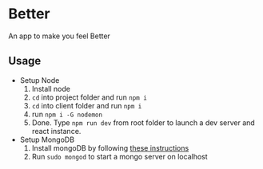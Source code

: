 # Better
An app to make you feel Better

## Usage

- Setup Node
  1. Install node
  2. `cd` into project folder and run `npm i`
  3. `cd` into client folder and run `npm i`
  4. run `npm i -G nodemon`
  5. Done. Type `npm run dev` from root folder to launch a dev server and react instance. 
- Setup MongoDB
  1. Install mongoDB by following [these instructions](https://docs.mongodb.com/manual/administration/install-community/)
  2. Run `sudo mongod` to start a mongo server on localhost

